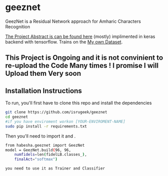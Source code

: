 # geeznet
GeezNet is a Residual Network approach for Amharic Characters Recognition 

[The Project Abstract is can be found here](https://www.github.io/geeznet.pdf)  (mostly) implimented in keras backend with tensorflow. 
Trains on the [My own Dataset]( https://github.com/isrugeek/geeznet/dataset).

## This Project is Ongoing and it is not convinient to re-upload the Code Many times ! I promise I will Upload them Very soon


## Installation Instructions


To run, you'll first have to clone this repo and install the dependencies

```bash
git clone https://github.com/isrugeek/geeznet
cd geeznet
#if you have enviroment workon [YOUR-ENVIROMENT-NAME]
sudo pip install -r requirements.txt

```


Then you'll need to import it and .
```bash
from habesha.geeznet import GeezNet
model = GeezNet.build(96, 96,
    numfidels=len(fidelLB.classes_),
    finalAct="softmax")
```
```bash
you need to use it as Trainer and Classifier
```

